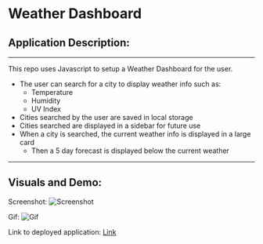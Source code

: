 # Weather Dashboard

## Application Description:
---
This repo uses Javascript to setup a Weather Dashboard for the user.

* The user can search for a city to display weather info such as:
    * Temperature
    * Humidity
    * UV Index
* Cities searched by the user are saved in local storage
* Cities searched are displayed in a sidebar for future use
* When a city is searched, the current weather info is displayed in a large card
    * Then a 5 day forecast is displayed below the current weather
---
## Visuals and Demo:

Screenshot:
![Screenshot]()

Gif:
![Gif]()

Link to deployed application:
[Link]()